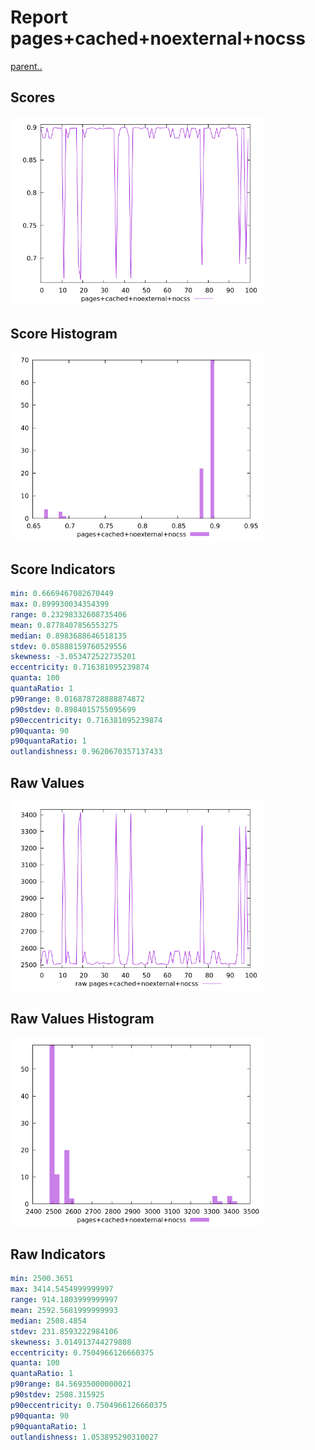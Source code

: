 # Report pages+cached+noexternal+nocss

[parent..](./..)  


## Scores

![score](./score.png)  

## Score Histogram

![hist](./hist.png)  

## Score Indicators

```yaml
min: 0.6669467082670449
max: 0.899930034354399
range: 0.23298332608735406
mean: 0.8778407856553275
median: 0.8983688646518135
stdev: 0.05888159760529556
skewness: -3.053472522735201
eccentricity: 0.716381095239874
quanta: 100
quantaRatio: 1
p90range: 0.016878728888874872
p90stdev: 0.8984015755095699
p90eccentricity: 0.716381095239874
p90quanta: 90
p90quantaRatio: 1
outlandishness: 0.9620670357137433

```

## Raw Values

![raw](./raw.png)  

## Raw Values Histogram

![raw hist](./raw_hist.png)  

## Raw Indicators

```yaml
min: 2500.3651
max: 3414.5454999999997
range: 914.1803999999997
mean: 2592.5681999999993
median: 2508.4854
stdev: 231.8593222984106
skewness: 3.014913744279808
eccentricity: 0.7504966126660375
quanta: 100
quantaRatio: 1
p90range: 84.56935000000021
p90stdev: 2508.315925
p90eccentricity: 0.7504966126660375
p90quanta: 90
p90quantaRatio: 1
outlandishness: 1.053895290310027

```

<style>
  img {
    max-width: 80%;
  }
</style>
      
